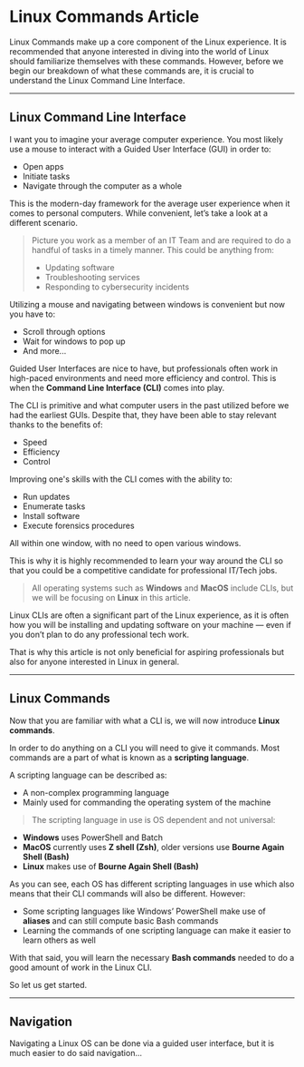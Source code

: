 # Linux Commands Article

Linux Commands make up a core component of the Linux experience. It is recommended that anyone interested in diving into the world of Linux should familiarize themselves with these commands. However, before we begin our breakdown of what these commands are, it is crucial to understand the Linux Command Line Interface.

---

## Linux Command Line Interface

I want you to imagine your average computer experience. You most likely use a mouse to interact with a Guided User Interface (GUI) in order to:

- Open apps  
- Initiate tasks  
- Navigate through the computer as a whole  

This is the modern-day framework for the average user experience when it comes to personal computers. While convenient, let’s take a look at a different scenario.

> Picture you work as a member of an IT Team and are required to do a handful of tasks in a timely manner. This could be anything from:
>
> - Updating software  
> - Troubleshooting services  
> - Responding to cybersecurity incidents  

Utilizing a mouse and navigating between windows is convenient but now you have to:

- Scroll through options  
- Wait for windows to pop up  
- And more...  

Guided User Interfaces are nice to have, but professionals often work in high-paced environments and need more efficiency and control. This is when the **Command Line Interface (CLI)** comes into play.

The CLI is primitive and what computer users in the past utilized before we had the earliest GUIs. Despite that, they have been able to stay relevant thanks to the benefits of:

- Speed  
- Efficiency  
- Control  

Improving one's skills with the CLI comes with the ability to:

- Run updates  
- Enumerate tasks  
- Install software  
- Execute forensics procedures  

All within one window, with no need to open various windows.

This is why it is highly recommended to learn your way around the CLI so that you could be a competitive candidate for professional IT/Tech jobs.

> All operating systems such as **Windows** and **MacOS** include CLIs, but we will be focusing on **Linux** in this article.

Linux CLIs are often a significant part of the Linux experience, as it is often how you will be installing and updating software on your machine — even if you don’t plan to do any professional tech work.

That is why this article is not only beneficial for aspiring professionals but also for anyone interested in Linux in general.

---

## Linux Commands

Now that you are familiar with what a CLI is, we will now introduce **Linux commands**.

In order to do anything on a CLI you will need to give it commands. Most commands are a part of what is known as a **scripting language**.

A scripting language can be described as:

- A non-complex programming language
- Mainly used for commanding the operating system of the machine

> The scripting language in use is OS dependent and not universal:

- **Windows** uses PowerShell and Batch  
- **MacOS** currently uses **Z shell (Zsh)**, older versions use **Bourne Again Shell (Bash)**  
- **Linux** makes use of **Bourne Again Shell (Bash)**  

As you can see, each OS has different scripting languages in use which also means that their CLI commands will also be different. However:

- Some scripting languages like Windows’ PowerShell make use of **aliases** and can still compute basic Bash commands
- Learning the commands of one scripting language can make it easier to learn others as well

With that said, you will learn the necessary **Bash commands** needed to do a good amount of work in the Linux CLI.

So let us get started.

---

## Navigation

Navigating a Linux OS can be done via a guided user interface, but it is much easier to do said navigation...
